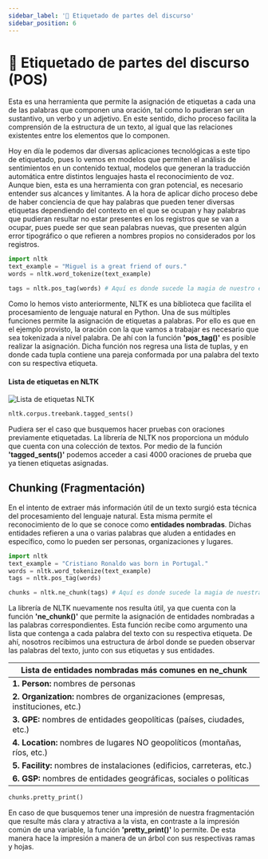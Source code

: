```yaml
---
sidebar_label: '🔖 Etiquetado de partes del discurso'
sidebar_position: 6
---
```


# 🔖 Etiquetado de partes del discurso (POS)

Esta es una herramienta que permite la asignación de etiquetas a cada una de las palabras que componen una oración, tal como lo pudieran ser un sustantivo, un verbo y un adjetivo. En este sentido, dicho proceso facilita la comprensión de la estructura de un texto, al igual que las relaciones existentes entre los elementos que lo componen.

Hoy en día le podemos dar diversas aplicaciones tecnológicas a este tipo de etiquetado, pues lo vemos en modelos que permiten el análisis de sentimientos en un contenido textual, modelos que generan la traducción automática entre distintos lenguajes hasta el reconocimiento de voz. Aunque bien, esta es una herramienta con gran potencial, es necesario entender sus alcances y limitantes. A la hora de aplicar dicho proceso debe de haber conciencia de que hay palabras que pueden tener diversas etiquetas dependiendo del contexto en el que se ocupan y hay palabras que pudieran resultar no estar presentes en los registros que se van a ocupar, pues puede ser que sean palabras nuevas, que presenten algún error tipográfico o que refieren a nombres propios no considerados por los registros.

```python title="Aplicación en Python"
import nltk
text_example = "Miguel is a great friend of ours."
words = nltk.word_tokenize(text_example)

tags = nltk.pos_tag(words) # Aquí es donde sucede la magia de nuestro etiquetado
```

Como lo hemos visto anteriormente, NLTK es una biblioteca que facilita el procesamiento de lenguaje natural en Python. Una de sus múltiples funciones permite la asignación de etiquetas a palabras. Por ello es que en el ejemplo provisto, la oración con la que vamos a trabajar es necesario que sea tokenizada a nivel palabra. De ahí con la función **'pos_tag()'** es posible realizar la asignación. Dicha función nos regresa una lista de tuplas, y en donde cada tupla contiene una pareja conformada por una palabra del texto con su respectiva etiqueta.

#### Lista de etiquetas en NLTK

![Lista de etiquetas NLTK](/img/procesamiento-de-lenguaje-natural/nltk-speech-codes.png)

```python title="Banco de oraciones con etiquetas"
nltk.corpus.treebank.tagged_sents()
```

Pudiera ser el caso que busquemos hacer pruebas con oraciones previamente etiquetadas. La librería de NLTK nos proporciona un módulo que cuenta con una colección de textos. Por medio de la función **'tagged_sents()'** podemos acceder a casi 4000 oraciones de prueba que ya tienen etiquetas asignadas.

## Chunking (Fragmentación)

En el intento de extraer más información útil de un texto surgió esta técnica del procesamiento del lenguaje natural. Esta misma permite el reconocimiento de lo que se conoce como **entidades nombradas**. Dichas entidades refieren a una o varias palabras que aluden a entidades en específico, como lo pueden ser personas, organizaciones y lugares.

```python title="Aplicación en Python"
import nltk
text_example = "Cristiano Ronaldo was born in Portugal."
words = nltk.word_tokenize(text_example)
tags = nltk.pos_tag(words)

chunks = nltk.ne_chunk(tags) # Aquí es donde sucede la magia de nuestra fragmentación
```

La librería de NLTK nuevamente nos resulta útil, ya que cuenta con la función **'ne_chunk()'** que permite la asignación de entidades nombradas a las palabras correspondientes. Esta función recibe como argumento una lista que contenga a cada palabra del texto con su respectiva etiqueta. De ahí, nosotros recibimos una estructura de árbol donde se pueden observar las palabras del texto, junto con sus etiquetas y sus entidades.

| Lista de entidades nombradas más comunes en ne_chunk                           |
| ------------------------------------------------------------------------------ |
| **1. Person:** nombres de personas                                             |
| **2. Organization:** nombres de organizaciones (empresas, instituciones, etc.) |
| **3. GPE:** nombres de entidades geopolíticas (países, ciudades, etc.)         |
| **4. Location:** nombres de lugares NO geopolíticos (montañas, ríos, etc.)     |
| **5. Facility:** nombres de instalaciones (edificios, carreteras, etc.)        |
| **6. GSP:** nombres de entidades geográficas, sociales o políticas             |

```python title="Impresión de la fragmentación"
chunks.pretty_print()
```

En caso de que busquemos tener una impresión de nuestra fragmentación que resulte más clara y atractiva a la vista, en contraste a la impresión común de una variable, la función **'pretty_print()'** lo permite. De esta manera hace la impresión a manera de un árbol con sus respectivas ramas y hojas.
